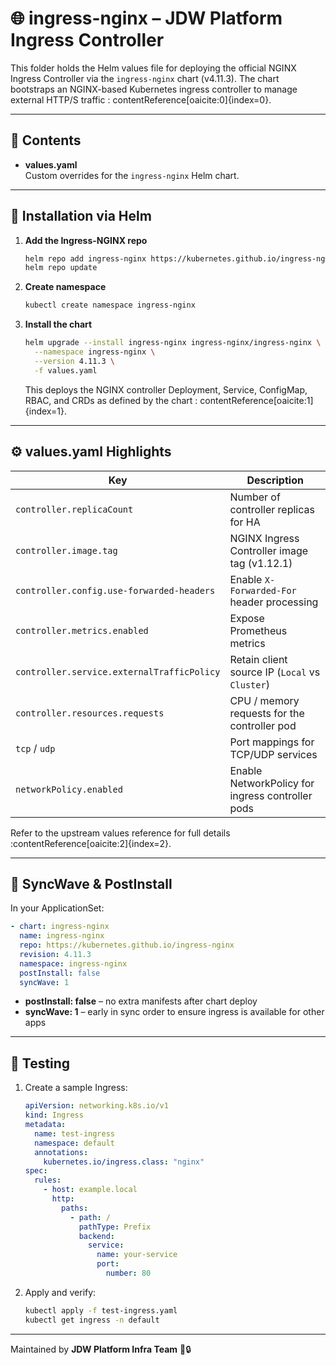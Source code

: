 # 🌐 ingress-nginx – JDW Platform Ingress Controller

This folder holds the Helm values file for deploying the official NGINX Ingress Controller via the `ingress-nginx`
chart (v4.11.3). The chart bootstraps an NGINX-based Kubernetes ingress controller to manage external HTTP/S traffic :
contentReference[oaicite:0]{index=0}.

---

## 📁 Contents

- **values.yaml**  
  Custom overrides for the `ingress-nginx` Helm chart.

---

## 🚀 Installation via Helm

1. **Add the Ingress-NGINX repo**
   ```bash
   helm repo add ingress-nginx https://kubernetes.github.io/ingress-nginx
   helm repo update
   ```

2. **Create namespace**
   ```bash
   kubectl create namespace ingress-nginx
   ```

3. **Install the chart**
   ```bash
   helm upgrade --install ingress-nginx ingress-nginx/ingress-nginx \
     --namespace ingress-nginx \
     --version 4.11.3 \
     -f values.yaml
   ```  
   This deploys the NGINX controller Deployment, Service, ConfigMap, RBAC, and CRDs as defined by the chart :
   contentReference[oaicite:1]{index=1}.

---

## ⚙️ values.yaml Highlights

| Key                                        | Description                                      |
|--------------------------------------------|--------------------------------------------------|
| `controller.replicaCount`                  | Number of controller replicas for HA             |
| `controller.image.tag`                     | NGINX Ingress Controller image tag (v1.12.1)     |
| `controller.config.use-forwarded-headers`  | Enable `X-Forwarded-For` header processing       |
| `controller.metrics.enabled`               | Expose Prometheus metrics                        |
| `controller.service.externalTrafficPolicy` | Retain client source IP (`Local` vs `Cluster`)   |
| `controller.resources.requests`            | CPU / memory requests for the controller pod     |
| `tcp` / `udp`                              | Port mappings for TCP/UDP services               |
| `networkPolicy.enabled`                    | Enable NetworkPolicy for ingress controller pods |

Refer to the upstream values reference for full details :contentReference[oaicite:2]{index=2}.

---

## 🔄 SyncWave & PostInstall

In your ApplicationSet:

```yaml
- chart: ingress-nginx
  name: ingress-nginx
  repo: https://kubernetes.github.io/ingress-nginx
  revision: 4.11.3
  namespace: ingress-nginx
  postInstall: false
  syncWave: 1
```

- **postInstall: false** – no extra manifests after chart deploy
- **syncWave: 1** – early in sync order to ensure ingress is available for other apps

---

## 🧪 Testing

1. Create a sample Ingress:
   ```yaml
   apiVersion: networking.k8s.io/v1
   kind: Ingress
   metadata:
     name: test-ingress
     namespace: default
     annotations:
       kubernetes.io/ingress.class: "nginx"
   spec:
     rules:
       - host: example.local
         http:
           paths:
             - path: /
               pathType: Prefix
               backend:
                 service:
                   name: your-service
                   port:
                     number: 80
   ```
2. Apply and verify:
   ```bash
   kubectl apply -f test-ingress.yaml
   kubectl get ingress -n default
   ```

---

Maintained by **JDW Platform Infra Team** 🚧🔒  
